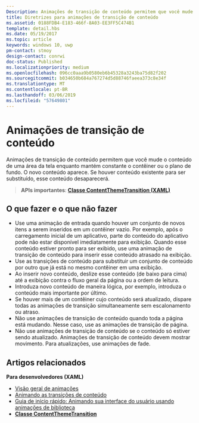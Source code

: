 ```yaml
---
Description: Animações de transição de conteúdo permitem que você mude o conteúdo de uma área da tela enquanto mantém constante o contêiner ou o plano de fundo. O novo conteúdo aparece. Se houver conteúdo existente para ser substituído, esse conteúdo desaparecerá.
title: Diretrizes para animações de transição de conteúdo
ms.assetid: 0188FDB4-E183-466f-8A03-EE3FF5C474B1
template: detail.hbs
ms.date: 05/19/2017
ms.topic: article
keywords: windows 10, uwp
pm-contact: stmoy
design-contact: conrwi
doc-status: Published
ms.localizationpriority: medium
ms.openlocfilehash: 096cc0aaa9b0580eb6b45328a3243ba75d82f202
ms.sourcegitcommit: b034650b684a767274d5d88746faeea373c8e34f
ms.translationtype: MT
ms.contentlocale: pt-BR
ms.lasthandoff: 03/06/2019
ms.locfileid: "57649801"
---
```

# <a name="content-transition-animations"></a>Animações de transição de conteúdo



Animações de transição de conteúdo permitem que você mude o conteúdo de uma área da tela enquanto mantém constante o contêiner ou o plano de fundo. O novo conteúdo aparece. Se houver conteúdo existente para ser substituído, esse conteúdo desaparecerá.

> **APIs importantes**: [**Classe ContentThemeTransition (XAML)**](https://msdn.microsoft.com/library/windows/apps/br243104)

## <a name="dos-and-donts"></a>O que fazer e o que não fazer


-   Use uma animação de entrada quando houver um conjunto de novos itens a serem inseridos em um contêiner vazio. Por exemplo, após o carregamento inicial de um aplicativo, parte do conteúdo do aplicativo pode não estar disponível imediatamente para exibição. Quando esse conteúdo estiver pronto para ser exibido, use uma animação de transição de conteúdo para inserir esse conteúdo atrasado na exibição.
-   Use as transições de conteúdo para substituir um conjunto de conteúdo por outro que já está no mesmo contêiner em uma exibição.
-   Ao inserir novo conteúdo, deslize esse conteúdo (de baixo para cima) até a exibição contra o fluxo geral da página ou a ordem de leitura.
-   Introduza novo conteúdo de maneira lógica, por exemplo, introduza o conteúdo mais importante por último.
-   Se houver mais de um contêiner cujo conteúdo será atualizado, dispare todas as animações de transição simultaneamente sem escalonamento ou atraso.
-   Não use animações de transição de conteúdo quando toda a página está mudando. Nesse caso, use as animações de transição de página.
-   Não use animações de transição de conteúdo se o conteúdo só estiver sendo atualizado. Animações de transição de conteúdo devem mostrar movimento. Para atualizações, use animações de fade.



## <a name="related-articles"></a>Artigos relacionados

**Para desenvolvedores (XAML)**
* [Visão geral de animações](https://msdn.microsoft.com/library/windows/apps/mt187350)
* [Animando as transições de conteúdo](https://msdn.microsoft.com/library/windows/apps/xaml/jj649426)
* [Guia de início rápido: Animando sua interface do usuário usando animações de biblioteca](https://msdn.microsoft.com/library/windows/apps/xaml/hh452703)
* [**Classe ContentThemeTransition**](https://msdn.microsoft.com/library/windows/apps/br243104)

 

 




